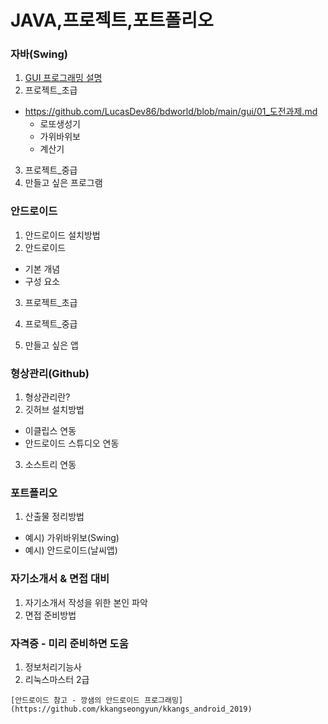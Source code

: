 # JAVA,프로젝트,포트폴리오

### 자바(Swing)
1. [GUI 프로그래밍 설명](https://github.com/LucasDev86/bdworld/blob/main/gui/gui.md)
2. 프로젝트_초급
  * https://github.com/LucasDev86/bdworld/blob/main/gui/01_도전과제.md
    - 로또생성기
    - 가위바위보
    - 계산기
    
3. 프로젝트_중급
4. 만들고 싶은 프로그램

### 안드로이드
 1. 안드로이드 설치방법
 2. 안드로이드
   - 기본 개념
   - 구성 요소
 3. 프로젝트_초급

 4. 프로젝트_중급

 5. 만들고 싶은 앱

### 형상관리(Github)
 1. 형상관리란?
 2. 깃허브 설치방법
   - 이클립스 연동
   - 안드로이드 스튜디오 연동
 3. 소스트리 연동

### 포트폴리오
 1. 산출물 정리방법
   - 예시) 가위바위보(Swing)
   - 예시) 안드로이드(날씨앱)
  
### 자기소개서 & 면접 대비
 1. 자기소개서 작성을 위한 본인 파악
 2. 면접 준비방법
 
### 자격증 - 미리 준비하면 도움
 1. 정보처리기능사
 2. 리눅스마스터 2급


```
[안드로이드 참고 - 깡샘의 안드로이드 프로그래밍] (https://github.com/kkangseongyun/kkangs_android_2019) 
```
      
      
